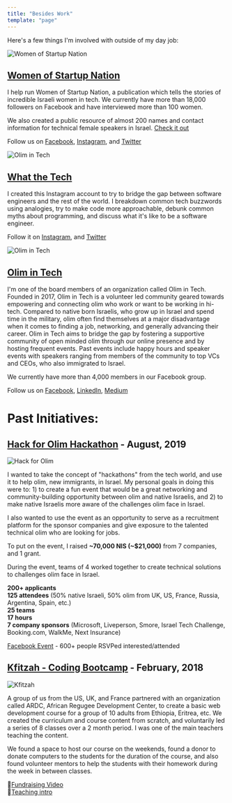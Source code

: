 ```yaml
---
title: "Besides Work"
template: "page"
---
```

Here's a few things I'm involved with outside of my day job:

<img src="/media/wosncover.png" alt="Women of Startup Nation"/>

## [Women of Startup Nation](https://www.facebook.com/womenofstartupnation)
I help run Women of Startup Nation, a publication which tells the stories of incredible Israeli women in tech. We currently have more than 18,000 followers on Facebook and have interviewed more than 100 women.

We also created a public resource of almost 200 names and contact information for technical female speakers in Israel. [Check it out](http://bit.ly/2LIEaxQ)

Follow us on [Facebook](https://www.facebook.com/womenofstartupnation), [Instagram](https://www.instagram.com/womenofstartupnation/), and [Twitter](https://twitter.com/WomenStartupNtn)

<img src="/media/whatthetechscreenshot.png" alt="Olim in Tech"/>

## [What the Tech](https://www.instagram.com/_whatthetech/)
I created this Instagram account to try to bridge the gap between software engineers and the rest of the world. I breakdown common tech buzzwords using analogies, try to make code more approachable, debunk common myths about programming, and discuss what it's like to be a software engineer.

Follow it on [Instagram](https://www.instagram.com/_whatthetech/), and [Twitter](https://twitter.com/_what_the_tech)

<img src="/media/oit.jpg" alt="Olim in Tech"/>

## [Olim in Tech](https://www.olimintech.org/)
I'm one of the board members of an organization called Olim in Tech. Founded in 2017, Olim in Tech is a volunteer led community geared towards empowering and connecting olim who work or want to be working in hi-tech. Compared to native born Israelis, who grow up in Israel and spend time in the military, olim often find themselves at a major disadvantage when it comes to finding a job, networking, and generally advancing their career. Olim in Tech aims to bridge the gap by fostering a supportive community of open minded olim through our online presence and by hosting frequent events. Past events include happy hours and speaker events with speakers ranging from members of the community to top VCs and CEOs, who also immigrated to Israel. 

We currently have more than 4,000 members in our Facebook group.

Follow us on [Facebook](https://www.facebook.com/OlimInTech/), [LinkedIn](https://www.linkedin.com/company/olim-in-tech/about/), [Medium](https://medium.com/olim-in-tech)


# Past Initiatives:

## [Hack for Olim Hackathon](https://www.facebook.com/pg/OlimInTech/photos/?tab=album&album_id=692319074526029) - August, 2019

<img src="/media/hackathonpic.jpg" alt="Hack for Olim"/>

I wanted to take the concept of "hackathons" from the tech world, and use it to help olim, new immigrants, in Israel. My personal goals in doing this were to: 1) to create a fun event that would be a great networking and community-building opportunity between olim and native Israelis, and 2) to make native Israelis more aware of the challenges olim face in Israel.

I also wanted to use the event as an opportunity to serve as a recruitment platform for the sponsor companies and give exposure to the talented technical olim who are looking for jobs. 

To put on the event, I raised <b>~70,000 NIS (~$21,000)</b> from 7 companies, and 1 grant.

During the event, teams of 4 worked together to create technical solutions to challenges olim face in Israel. 

<b>200+ applicants</b> <br />
<b>125 attendees</b> (50% native Israeli, 50% olim from UK, US, France, Russia, Argentina, Spain, etc.) <br />
<b>25 teams</b> <br />
<b>17 hours</b> <br />
<b>7 company sponsors</b> (Microsoft, Liveperson, Smore, Israel Tech Challenge, Booking.com, WalkMe, Next Insurance) <br />

[Facebook Event](https://www.facebook.com/events/353126335404897/) - 600+ people RSVPed interested/attended

## [Kfitzah - Coding Bootcamp](https://www.facebook.com/kfitzah/) - February, 2018

<img src="/media/kfitzah.jpg" alt="Kfitzah"/>

A group of us from the US, UK, and France partnered with an organization called ARDC, African Regugee Development Center, to create a basic web development course for a group of 10 adults from Ethiopia, Eritrea, etc. We created the curriculum and course content from scratch, and voluntarily led a series of 8 classes over a 2 month period. I was one of the main teachers teaching the content. 

We found a space to host our course on the weekends, found a donor to donate computers to the students for the duration of the course, and also found volunteer mentors to help the students with their homework during the week in between classes. 

🎥[Fundraising Video](https://vimeo.com/264081294) <br />
🎥[Teaching intro](https://www.facebook.com/kfitzah/videos/320772271765108/)

